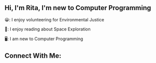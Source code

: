 ## Hi, I'm Rita, I'm new to Computer Programming
😀: I enjoy volunteering for Environmental Justice

🚀: I enjoy reading about Space Exploration

🖥️: I am new to Computer Programming
		
		
## Connect With Me:




